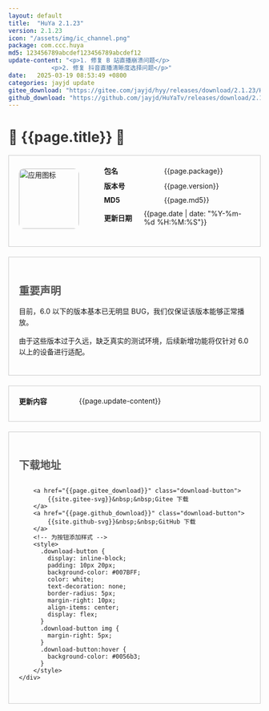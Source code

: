 ```yaml
---
layout: default
title:  "HuYa 2.1.23"
version: 2.1.23
icon: "/assets/img/ic_channel.png"
package: com.ccc.huya
md5: 123456789abcdef123456789abcdef12
update-content: "<p>1. 修复 B 站直播崩溃问题</p>
            <p>2. 修复 抖音直播清晰度选择问题</p>"
date:   2025-03-19 08:53:49 +0800
categories: jayjd update
gitee_download: "https://gitee.com/jayjd/hyy/releases/download/2.1.23/HuYa-2.1.23-20250319.apk"
github_download: "https://github.com/jayjd/HuYaTv/releases/download/2.1.23/HuYa-2.1.23-20250319.apk"
---
```

 <style>
    h1 {
      color: #333;
    }

    h2 {
      color: #555;
    }

    h3 {
      color: #777;
    }

    p {
      line-height: 1.6;
    }

   .info-section {
      border: 1px solid #ccc;
      padding: 20px;
      margin-bottom: 20px;
    }

   .info-row {
      display: flex;
      align-items: center;
      margin-bottom: 10px;
    }
    .info-row img {
      margin-right: 50px;
       /*圆角  */
      border-radius: 10px;
    }
   .info-label {
      width: 120px;
      font-weight: bold;
    }

   .download-section {
      margin-top: 20px;
    }

   .download-section a {
      display: block;
      margin-bottom: 10px;
      color: #007BFF;
      text-decoration: none;
    }

   .download-section a:hover {
      text-decoration: underline;
    }
  </style>

<h1>🌟 {{page.title}} 🌟</h1>
<div class="info-section">
    <!-- 图标信息 -->
    <div class="info-row">
        <img src="{{page.icon}}" alt="应用图标" width="120" height="120">
        <div style="display: flex; flex-direction: column; justify-content: center; height: 100%;">
            <!-- 包名信息 -->
            <div class="info-row">
                <div class="info-label">包名</div>
                <div>{{page.package}}</div>
            </div>
            <!-- 版本号信息 -->
            <div class="info-row">
                <div class="info-label">版本号</div>
                <div>{{page.version}}</div>
            </div>
            <!-- MD5 信息 -->
            <div class="info-row">
                <div class="info-label">MD5</div>
                <div>{{page.md5}}</div>
            </div>
            <!-- 更新日期信息 -->
            <div class="info-row">
                <div class="info-label">更新日期</div>
                <div>{{page.date | date: "%Y-%m-%d %H:%M:%S"}}</div>
            </div>
        </div>
    </div>
    
</div>
<div class="info-section">
    <h2>重要声明</h2>
    <p>目前，6.0 以下的版本基本已无明显 BUG，我们仅保证该版本能够正常播放。</p>
    <p>由于这些版本过于久远，缺乏真实的测试环境，后续新增功能将仅针对 6.0 以上的设备进行适配。</p>
</div>
<div class="info-section">
    <div class="info-row">
        <div class="info-label">更新内容</div>
        <div>
            {{page.update-content}}
        </div>
    </div>
</div>
<div class="info-section">
    <h2>下载地址</h2>
    <div class="info-row">

        <a href="{{page.gitee_download}}" class="download-button">
            {{site.gitee-svg}}&nbsp;&nbsp;Gitee 下载
        </a>
        <a href="{{page.github_download}}" class="download-button">
            {{site.github-svg}}&nbsp;&nbsp;GitHub 下载
        </a>
        <!-- 为按钮添加样式 -->
        <style>
          .download-button {
            display: inline-block;
            padding: 10px 20px;
            background-color: #007BFF;
            color: white;
            text-decoration: none;
            border-radius: 5px;
            margin-right: 10px;
            align-items: center;
            display: flex;
          }
          .download-button img {
            margin-right: 5px;
          }
          .download-button:hover {
            background-color: #0056b3;
          }
        </style>
    </div>
</div>
